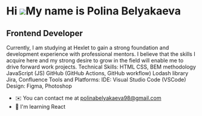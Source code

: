 Hi ![](https://user-images.githubusercontent.com/18350557/176309783-0785949b-9127-417c-8b55-ab5a4333674e.gif)My name is Polina Belyakaeva
=========================================================================================================================================

Frontend Developer
------------------

Currently, I am studying at Hexlet to gain a strong foundation and development experience with professional mentors. I believe that the skills I acquire here and my strong desire to grow in the field will enable me to drive forward work projects. Technical Skills: HTML CSS, BEM methodology JavaScript (JS) GitHub (GitHub Actions, GitHub workflow) Lodash library Jira, Confluence Tools and Platforms: IDE: Visual Studio Code (VSCode) Design: Figma, Photoshop

* ✉️  You can contact me at [polinabelyakaeva98@gmail.com](mailto:polinabelyakaeva98@gmail.com)
* 🧠  I'm learning React
